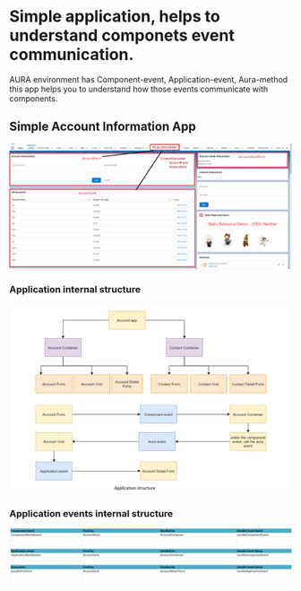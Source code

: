 # Simple application, helps to understand componets event communication.

AURA environment has Component-event, Application-event, Aura-method this app helps you to understand how those events communicate with components.

## Simple Account Information App

![##](https://github.com/imsiddiquee/auraocean/blob/main/postContent/App%20overview.png)

### Application internal structure

![Application-flow](https://github.com/imsiddiquee/auraocean/blob/main/postContent/Application%20structure.png)

### Application events internal structure

![Component-internal-event-structure](https://github.com/imsiddiquee/auraocean/blob/main/postContent/Events-and-Handler-specifications.png)
